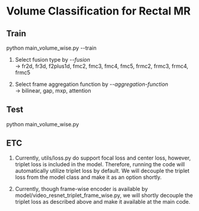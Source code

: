 # Volume Classification for Rectal MR
## Train
python main_volume_wise.py --train

1. Select fusion type by *--fusion*\
&rarr; fr2d, fr3d, f2plus1d, fmc2, fmc3, fmc4, fmc5, frmc2, frmc3, frmc4, frmc5 

2. Select frame aggregation function by *--aggregation-function*\
&rarr; bilinear, gap, mxp, attention


## Test
python main_volume_wise.py

## ETC
1. Currently, utils/loss.py do support focal loss and center loss, however, triplet loss is included in the model. Therefore, running the code will automatically utilize triplet loss by default. We will decouple the triplet loss from the model class and make it as an option shortly.

2. Currently, though frame-wise encoder is available by model/video_resnet_triplet_frame_wise.py, we will shortly decouple the triplet loss as described above and make it available at the main code.